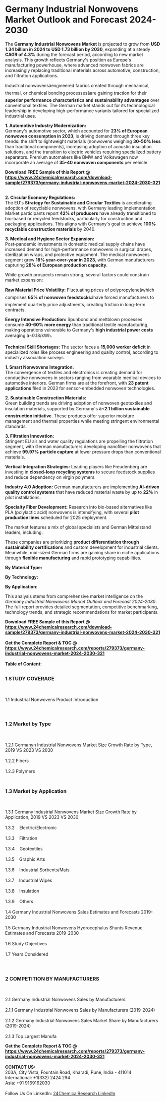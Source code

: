 <h1>Germany Industrial Nonwovens Market Outlook and Forecast 2024-2030</h1><p>The <strong>Germany Industrial Nonwovens Market</strong> is projected to grow from <strong>USD 1.34 billion in 2024 to USD 1.73 billion by 2030</strong>, expanding at a steady <strong>CAGR of 4.3%</strong> during the forecast period, according to new market analysis. This growth reflects Germany's position as Europe's manufacturing powerhouse, where advanced nonwoven fabrics are increasingly replacing traditional materials across automotive, construction, and filtration applications.</p><p>Industrial nonwovensâengineered fabrics created through mechanical, thermal, or chemical bonding processesâare gaining traction for their <strong>superior performance characteristics and sustainability advantages</strong> over conventional textiles. The German market stands out for its technological leadership in developing high-performance variants tailored for specialized industrial uses.</p><p><strong>1. Automotive Industry Modernization:</strong><br>
Germany's automotive sector, which accounted for <strong>23% of European nonwoven consumption in 2023</strong>, is driving demand through three key trends: the shift to lightweight materials (nonwovens weighing <strong>30-50% less</strong> than traditional components), increasing adoption of acoustic insulation solutions, and the transition to electric vehicles requiring specialized battery separators. Premium automakers like BMW and Volkswagen now incorporate an average of <strong>35-40 nonwoven components</strong> per vehicle.</p><div><b>Download FREE Sample of this Report @ 
            <a href="https://www.24chemicalresearch.com/download-sample/279373/germany-industrial-nonwovens-market-2024-2030-321">
            https://www.24chemicalresearch.com/download-sample/279373/germany-industrial-nonwovens-market-2024-2030-321</a></b></div><br><p><strong>2. Circular Economy Regulations:</strong><br>
The EU's <strong>Strategy for Sustainable and Circular Textiles</strong> is accelerating adoption of recyclable nonwovens, with Germany leading implementation. Market participants report <strong>42% of producers</strong> have already transitioned to bio-based or recycled feedstocks, particularly for construction and packaging applications. This aligns with Germany's goal to achieve <strong>100% recyclable construction materials</strong> by 2040.</p><p><strong>3. Medical and Hygiene Sector Expansion:</strong><br>
Post-pandemic investments in domestic medical supply chains have increased demand for high-performance nonwovens in surgical drapes, sterilization wraps, and protective equipment. The medical nonwovens segment grew <strong>18% year-over-year in 2023</strong>, with German manufacturers capturing <strong>28% of European production capacity</strong>.</p><p>While growth prospects remain strong, several factors could constrain market expansion:</p><p><strong>Raw Material Price Volatility:</strong> Fluctuating prices of polypropyleneâwhich comprises <strong>65% of nonwoven feedstocks</strong>âhave forced manufacturers to implement quarterly price adjustments, creating friction in long-term contracts.</p><p><strong>Energy Intensive Production:</strong> Spunbond and meltblown processes consume <strong>40-60% more energy</strong> than traditional textile manufacturing, making operations vulnerable to Germany's <strong>high industrial power costs</strong> averaging â¬0.18/kWh.</p><p><strong>Technical Skill Shortages:</strong> The sector faces a <strong>15,000 worker deficit</strong> in specialized roles like process engineering and quality control, according to industry association surveys.</p><p><strong>1. Smart Nonwovens Integration:</strong><br>
The convergence of textiles and electronics is creating demand for conductive nonwovens in sectors ranging from wearable medical devices to automotive interiors. German firms are at the forefront, with <strong>23 patent applications</strong> filed in 2023 for sensor-embedded nonwoven technologies.</p><p><strong>2. Sustainable Construction Materials:</strong><br>
Green building trends are driving adoption of nonwoven geotextiles and insulation materials, supported by Germany's <strong>â¬2.1 billion sustainable construction initiative</strong>. These products offer superior moisture management and thermal properties while meeting stringent environmental standards.</p><p><strong>3. Filtration Innovation:</strong><br>
Stringent EU air and water quality regulations are propelling the filtration segment, with German manufacturers developing nanofiber nonwovens that achieve <strong>99.97% particle capture</strong> at lower pressure drops than conventional materials.</p><p><strong>Vertical Integration Strategies:</strong> Leading players like Freudenberg are investing in <strong>closed-loop recycling systems</strong> to secure feedstock supplies and reduce dependency on virgin polymers.</p><p><strong>Industry 4.0 Adoption:</strong> German manufacturers are implementing <strong>AI-driven quality control systems</strong> that have reduced material waste by up to <strong>22%</strong> in pilot installations.</p><p><strong>Specialty Fiber Development:</strong> Research into bio-based alternatives like PLA (polylactic acid) nonwovens is intensifying, with several <strong>pilot production lines</strong> scheduled for 2025 deployment.</p><p>The market features a mix of global specialists and German Mittelstand leaders, including:</p><p>These companies are prioritizing <strong>product differentiation through sustainability certifications</strong> and custom development for industrial clients. Meanwhile, mid-sized German firms are gaining share in niche applications through <strong>flexible manufacturing</strong> and rapid prototyping capabilities.</p><p><strong>By Material Type:</strong></p><p><strong>By Technology:</strong></p><p><strong>By Application:</strong></p><p>This analysis stems from comprehensive market intelligence on the <em>Germany Industrial Nonwovens Market Outlook and Forecast 2024-2030</em>. The full report provides detailed segmentation, competitive benchmarking, technology trends, and strategic recommendations for market participants.</p><div><b>Download FREE Sample of this Report @ 
            <a href="https://www.24chemicalresearch.com/download-sample/279373/germany-industrial-nonwovens-market-2024-2030-321">
            https://www.24chemicalresearch.com/download-sample/279373/germany-industrial-nonwovens-market-2024-2030-321</a></b></div><br><div><b>Get the Complete Report & TOC @ 
            <a href="https://www.24chemicalresearch.com/reports/279373/germany-industrial-nonwovens-market-2024-2030-321">
            https://www.24chemicalresearch.com/reports/279373/germany-industrial-nonwovens-market-2024-2030-321</a></b></div><br>
            <b>Table of Content:</b><p><h2><span style="font-size:16px"><strong>1 STUDY COVERAGE</strong></span></h2><br />
<p>1.1 Industrial Nonwovens Product Introduction</p><br />
<h2><span style="font-size:16px"><strong>1.2 Market by Type</strong></span></h2><br />
<p>1.2.1 Germanyn Industrial Nonwovens Market Size Growth Rate by Type, 2019 VS 2023 VS 2030<br /><br />
1.2.2 Fibers&nbsp;&nbsp; &nbsp;<br /><br />
1.2.3 Polymers<br /><br />
<h2><span style="font-size:16px"><strong>1.3 Market by Application</strong></span></h2><br />
<p>1.3.1 Germany Industrial Nonwovens Market Size Growth Rate by Application, 2019 VS 2023 VS 2030<br /><br />
1.3.2&nbsp;&nbsp; &nbsp;Electric/Electronic<br /><br />
1.3.3&nbsp;&nbsp; &nbsp;Filtration<br /><br />
1.3.4&nbsp;&nbsp; &nbsp;Geotextiles<br /><br />
1.3.5&nbsp;&nbsp; &nbsp;Graphic Arts<br /><br />
1.3.6&nbsp;&nbsp; &nbsp;Industrial Sorbents/Mats<br /><br />
1.3.7&nbsp;&nbsp; &nbsp;Industrial Wipes<br /><br />
1.3.8&nbsp;&nbsp; &nbsp;Insulation<br /><br />
1.3.9&nbsp;&nbsp; &nbsp;Others<br /><br />
1.4 Germany Industrial Nonwovens Sales Estimates and Forecasts 2019-2030<br /><br />
1.5 Germany Industrial Nonwovens Hydrocephalus Shunts Revenue Estimates and Forecasts 2019-2030<br /><br />
1.6 Study Objectives<br /><br />
1.7 Years Considered</p><br />
<h2><span style="font-size:16px"><strong>2 COMPETITION BY MANUFACTURERS</strong></span></h2><br />
<p>2.1 Germany Industrial Nonwovens Sales by Manufacturers<br /><br />
2.1.1 Germany Industrial Nonwovens Sales by Manufacturers (2019-2024)<br /><br />
2.1.2 Germany Industrial Nonwovens Sales Market Share by Manufacturers (2019-2024)<br /><br />
2.1.3 Top Largest Manufa</p><div><b>Get the Complete Report & TOC @ 
            <a href="https://www.24chemicalresearch.com/reports/279373/germany-industrial-nonwovens-market-2024-2030-321">
            https://www.24chemicalresearch.com/reports/279373/germany-industrial-nonwovens-market-2024-2030-321</a></b></div><br><b>CONTACT US:</b><br>
            203A, City Vista, Fountain Road, Kharadi, Pune, India - 411014<br>
            International: +1(332) 2424 294<br>
            Asia: +91 9169162030 <br><br>
            Follow Us On LinkedIn: <a href="https://www.linkedin.com/company/24chemicalresearch/">24ChemicalResearch LinkedIn</a>